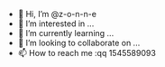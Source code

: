 - 👋 Hi, I’m @z-o-n-n-e
- 👀 I’m interested in ...
- 🌱 I’m currently learning ...
- 💞️ I’m looking to collaborate on ...
- 📫 How to reach me :qq 1545589093

<!---
z-o-n-n-e/z-o-n-n-e is a ✨ special ✨ repository because its `README.md` (this file) appears on your GitHub profile.
You can click the Preview link to take a look at your changes.
--->
